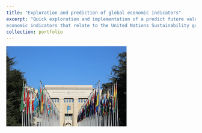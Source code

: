 ```yaml
---
title: "Exploration and prediction of global economic indicators"
excerpt: "Quick exploration and implementation of a predict future values of
economic indicators that relate to the United Nations Sustainability goals. [**Github Repo**](https://github.com/em-floch/united_nations_goals)"
collection: portfolio
---
```


 <img src='/images/united-nations.png'>

